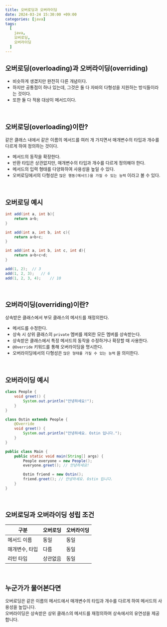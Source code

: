 ```yaml
---
title: 오버로딩과 오버라이딩
date: 2024-03-24 15:30:00 +09:00
categories: [java]
tags:
  [
    java,
    오버로딩,
    오버라이딩
  ]
---
```


## 오버로딩(overloading)과 오버라이딩(overriding)
- 비슷하게 생겼지만 완전히 다른 개념이다.
- 하지만 공통점이 하나 있는데, 그것은 둘 다 자바의 다형성을 지원하는 방식들이라는 것이다.
- 또한 둘 다 적용 대상이 메서드이다.

<br>

## 오버로딩(overloading)이란?
<div class="spotlight2">
같은 클래스 내에서 같은 이름의 메서드를 여러 개 가지면서 매개변수의 타입과 개수를 다르게 하여 정의하는 것이다.
</div>

- 메서드의 동작을 확장한다.
- 반환 타입은 상관없지만, 매개변수의 타입과 개수를 다르게 정의해야 한다.
- 메서드의 입력 형태를 다양화하여 사용성을 높일 수 있다.
- 오버로딩에서의 다형성은 `많은 행동(메서드)을 가질 수 있는 능력` 이라고 볼 수 있다.

<br>

## 오버로딩 예시
```java
int add(int a, int b){
    return a+b;
}

int add(int a, int b, int c){
    return a+b+c;
}

int add(int a, int b, int c, int d){
    return a+b+c+d;
}

add(1, 2);  // 3
add(1, 2, 3);   // 6
add(1, 2, 3, 4);    // 10
```

<br>

## 오버라이딩(overriding)이란?
<div class="spotlight2">
상속받은 클래스에서 부모 클래스의 메서드를 재정의한다.
</div>

- 메서드를 수정한다.
- 상속 시 상위 클래스의 `private` 멤버를 제외한 모든 멤버를 상속받는다.
- 상속받은 클래스에서 특정 메서드의 동작을 수정하거나 확장할 때 사용한다.
- `@Override` 키워드를 통해 오버라이딩을 명시한다.
- 오버라이딩에서의 다형성은 `많은 형태를 가질 수 있는 능력` 을 의미한다.

<br>

## 오버라이딩 예시
```java
class People {
    void greet() {
        System.out.println("안녕하세요!");
    }
}

class Ostin extends People {
    @Override
    void greet() {
        System.out.println("안녕하세요. Ostin 입니다.");
    }
}

public class Main {
    public static void main(String[] args) {
        People everyone = new People();
        everyone.greet(); // 안녕하세요!

        Ostin friend = new Ostin();
        friend.greet(); // 안녕하세요. Ostin 입니다.
    }
}
```

<br>

## 오버로딩과 오버라이딩 성립 조건

|구분|오버로딩|오버라이딩|
|--|--|--|
|메서드 이름|동일|동일|
|매개변수, 타입|다름|동일|
|리턴 타입|상관없음|동일|

<br>

## 누군가가 물어본다면
<div class="spotlight1">
오버로딩은 같은 이름의 메서드에서 매개변수의 타입과 개수를 다르게 하여 메서드의 사용성을 높입니다.
<br>
오버라이딩은 상속받은 상위 클래스의 메서드를 재정의하여 상속에서의 유연성을 제공합니다.
</div>